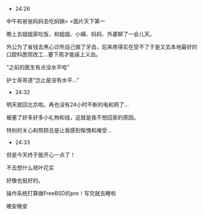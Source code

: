 * 24:26

中午和爸爸妈妈去吃焖锅&gt;   &lt;面片天下第一

晚上去姐姐家吃饭，和姐姐、小姨、妈妈、外婆聊了一会儿天。

外公为了省钱去黑心诊所自己做了牙齿，后来疼得实在受不了于是又去本地最好的口腔科医院改工...要下周才能装上义齿。

“之前的医生有点没水平哈”

护士哥哥道“岂止是没有水平…”

* 24:32

明天就回北京啦。再也没有24小时不断的电和网了…

被塞了好多好多小礼物和钱，这就是我不想回家的原因。

特别的关心和照顾总是让我感到惭愧和难受…

* 24:33

但是今天终于能开心一点了！

不去想什么枝叶花实

好像也挺好的。



操作系统打算做FreeBSD的pre！写完就去睡啦

晚安晚安

